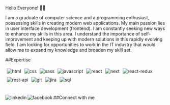Hello Everyone! 👋👋

I am a graduate of computer science and a programming enthusiast, possessing skills in creating modern web applications. My main passion lies in user interface development (frontend). I am constantly seeking new ways to enhance my skills in this area. I understand the importance of self-improvement and keeping up with modern solutions in this rapidly evolving field. I am looking for opportunities to work in the IT industry that would allow me to expand my knowledge and broaden my skill set.

##Expertise
<div style="display: flex; flex-wrap: wrap;">
  <img align="left" alt="html" src="https://img.shields.io/badge/html%20-%23E34F26.svg?&style=for-the-badge&logo=html5&logoColor=white" style="margin: 5px;" />
  <img align="left" alt="css" src="https://img.shields.io/badge/css%20-%231572B6.svg?&style=for-the-badge&logo=css3&logoColor=white" style="margin: 5px;" />
  <img align="left" alt="sass" src="https://img.shields.io/badge/sass%20-%23CC6699.svg?&style=for-the-badge&logo=sass&logoColor=white" style="margin: 5px;" />
  <img align="left" alt="javascript" src="https://img.shields.io/badge/javascript%20-%23F7DF1E.svg?&style=for-the-badge&logo=javascript&logoColor=black" style="margin: 5px;" />
  <img align="left" alt="react" src="https://img.shields.io/badge/react%20-%2320232a.svg?&style=for-the-badge&logo=react&logoColor=%2361DAFB" style="margin: 5px;" />
  <img align="left" alt="next" src="https://img.shields.io/badge/next.js%20-%23000000.svg?&style=for-the-badge&logo=next.js&logoColor=white" style="margin: 5px;" />
  <img align="left" alt="react-redux" src="https://img.shields.io/badge/react--redux%20-%23764ABC.svg?&style=for-the-badge&logo=redux&logoColor=white" style="margin: 5px;" />
  <img align="left" alt="rest-api" src="https://img.shields.io/badge/rest--api%20-%23000000.svg?&style=for-the-badge&logo=rest-api&logoColor=white" style="margin: 5px;" />
  <img align="left" alt="git" src="https://img.shields.io/badge/git%20-%23F05033.svg?&style=for-the-badge&logo=git&logoColor=white" style="margin: 5px;" />
  <img align="left" alt="jira" src="https://img.shields.io/badge/jira%20-%230052CC.svg?&style=for-the-badge&logo=jira&logoColor=white" style="margin: 5px;" />
  <img align="left" alt="sql" src="https://img.shields.io/badge/sql%20-%234169E1.svg?&style=for-the-badge&logo=postgresql&logoColor=white" style="margin: 5px;" />
</div>
<br><br>
##Connect with me
<img align="left" alt="linkedin" src="https://img.shields.io/badge/linkedin-%230077B5.svg?&style=for-the-badge&logo=linkedin&logoColor=white" />
<img align="left" alt="facebook" src="https://img.shields.io/badge/facebook-%231877F2.svg?&style=for-the-badge&logo=facebook&logoColor=white" />
<br>
